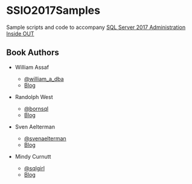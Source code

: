 # SSIO2017Samples
Sample scripts and code to accompany [SQL Server 2017 Administration Inside OUT](https://www.microsoftpressstore.com/store/sql-server-2017-administration-inside-out-9781509305216)

## Book Authors

* William Assaf
    * [@william_a_dba](https://twitter.com/william_a_dba)
    * [Blog](http://www.sqltact.com/)
    
* Randolph West
    * [@bornsql](https://twitter.com/bornsql)
    * [Blog](http://www.bornsql.ca)
    
* Sven Aelterman
    * [@svenaelterman](https://twitter.com/svenaelterman)
    * [Blog](https://svenaelterman.wordpress.com)
    
* Mindy Curnutt
    * [@sqlgirl](https://twitter.com/sqlgirl)
    * [Blog](http://www.mindycurnutt.com)
